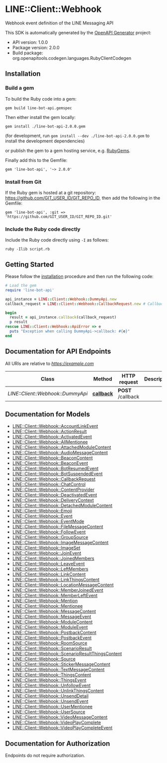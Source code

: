 # LINE::Client::Webhook

Webhook event definition of the LINE Messaging API

This SDK is automatically generated by the [OpenAPI Generator](https://openapi-generator.tech) project:

- API version: 1.0.0
- Package version: 2.0.0
- Build package: org.openapitools.codegen.languages.RubyClientCodegen

## Installation

### Build a gem

To build the Ruby code into a gem:

```shell
gem build line-bot-api.gemspec
```

Then either install the gem locally:

```shell
gem install ./line-bot-api-2.0.0.gem
```

(for development, run `gem install --dev ./line-bot-api-2.0.0.gem` to install the development dependencies)

or publish the gem to a gem hosting service, e.g. [RubyGems](https://rubygems.org/).

Finally add this to the Gemfile:

    gem 'line-bot-api', '~> 2.0.0'

### Install from Git

If the Ruby gem is hosted at a git repository: https://github.com/GIT_USER_ID/GIT_REPO_ID, then add the following in the Gemfile:

    gem 'line-bot-api', :git => 'https://github.com/GIT_USER_ID/GIT_REPO_ID.git'

### Include the Ruby code directly

Include the Ruby code directly using `-I` as follows:

```shell
ruby -Ilib script.rb
```

## Getting Started

Please follow the [installation](#installation) procedure and then run the following code:

```ruby
# Load the gem
require 'line-bot-api'

api_instance = LINE::Client::Webhook::DummyApi.new
callback_request = LINE::Client::Webhook::CallbackRequest.new # CallbackRequest | 

begin
  result = api_instance.callback(callback_request)
  p result
rescue LINE::Client::Webhook::ApiError => e
  puts "Exception when calling DummyApi->callback: #{e}"
end

```

## Documentation for API Endpoints

All URIs are relative to *https://example.com*

Class | Method | HTTP request | Description
------------ | ------------- | ------------- | -------------
*LINE::Client::Webhook::DummyApi* | [**callback**](docs/DummyApi.md#callback) | **POST** /callback | 


## Documentation for Models

 - [LINE::Client::Webhook::AccountLinkEvent](docs/AccountLinkEvent.md)
 - [LINE::Client::Webhook::ActionResult](docs/ActionResult.md)
 - [LINE::Client::Webhook::ActivatedEvent](docs/ActivatedEvent.md)
 - [LINE::Client::Webhook::AllMentionee](docs/AllMentionee.md)
 - [LINE::Client::Webhook::AttachedModuleContent](docs/AttachedModuleContent.md)
 - [LINE::Client::Webhook::AudioMessageContent](docs/AudioMessageContent.md)
 - [LINE::Client::Webhook::BeaconContent](docs/BeaconContent.md)
 - [LINE::Client::Webhook::BeaconEvent](docs/BeaconEvent.md)
 - [LINE::Client::Webhook::BotResumedEvent](docs/BotResumedEvent.md)
 - [LINE::Client::Webhook::BotSuspendedEvent](docs/BotSuspendedEvent.md)
 - [LINE::Client::Webhook::CallbackRequest](docs/CallbackRequest.md)
 - [LINE::Client::Webhook::ChatControl](docs/ChatControl.md)
 - [LINE::Client::Webhook::ContentProvider](docs/ContentProvider.md)
 - [LINE::Client::Webhook::DeactivatedEvent](docs/DeactivatedEvent.md)
 - [LINE::Client::Webhook::DeliveryContext](docs/DeliveryContext.md)
 - [LINE::Client::Webhook::DetachedModuleContent](docs/DetachedModuleContent.md)
 - [LINE::Client::Webhook::Emoji](docs/Emoji.md)
 - [LINE::Client::Webhook::Event](docs/Event.md)
 - [LINE::Client::Webhook::EventMode](docs/EventMode.md)
 - [LINE::Client::Webhook::FileMessageContent](docs/FileMessageContent.md)
 - [LINE::Client::Webhook::FollowEvent](docs/FollowEvent.md)
 - [LINE::Client::Webhook::GroupSource](docs/GroupSource.md)
 - [LINE::Client::Webhook::ImageMessageContent](docs/ImageMessageContent.md)
 - [LINE::Client::Webhook::ImageSet](docs/ImageSet.md)
 - [LINE::Client::Webhook::JoinEvent](docs/JoinEvent.md)
 - [LINE::Client::Webhook::JoinedMembers](docs/JoinedMembers.md)
 - [LINE::Client::Webhook::LeaveEvent](docs/LeaveEvent.md)
 - [LINE::Client::Webhook::LeftMembers](docs/LeftMembers.md)
 - [LINE::Client::Webhook::LinkContent](docs/LinkContent.md)
 - [LINE::Client::Webhook::LinkThingsContent](docs/LinkThingsContent.md)
 - [LINE::Client::Webhook::LocationMessageContent](docs/LocationMessageContent.md)
 - [LINE::Client::Webhook::MemberJoinedEvent](docs/MemberJoinedEvent.md)
 - [LINE::Client::Webhook::MemberLeftEvent](docs/MemberLeftEvent.md)
 - [LINE::Client::Webhook::Mention](docs/Mention.md)
 - [LINE::Client::Webhook::Mentionee](docs/Mentionee.md)
 - [LINE::Client::Webhook::MessageContent](docs/MessageContent.md)
 - [LINE::Client::Webhook::MessageEvent](docs/MessageEvent.md)
 - [LINE::Client::Webhook::ModuleContent](docs/ModuleContent.md)
 - [LINE::Client::Webhook::ModuleEvent](docs/ModuleEvent.md)
 - [LINE::Client::Webhook::PostbackContent](docs/PostbackContent.md)
 - [LINE::Client::Webhook::PostbackEvent](docs/PostbackEvent.md)
 - [LINE::Client::Webhook::RoomSource](docs/RoomSource.md)
 - [LINE::Client::Webhook::ScenarioResult](docs/ScenarioResult.md)
 - [LINE::Client::Webhook::ScenarioResultThingsContent](docs/ScenarioResultThingsContent.md)
 - [LINE::Client::Webhook::Source](docs/Source.md)
 - [LINE::Client::Webhook::StickerMessageContent](docs/StickerMessageContent.md)
 - [LINE::Client::Webhook::TextMessageContent](docs/TextMessageContent.md)
 - [LINE::Client::Webhook::ThingsContent](docs/ThingsContent.md)
 - [LINE::Client::Webhook::ThingsEvent](docs/ThingsEvent.md)
 - [LINE::Client::Webhook::UnfollowEvent](docs/UnfollowEvent.md)
 - [LINE::Client::Webhook::UnlinkThingsContent](docs/UnlinkThingsContent.md)
 - [LINE::Client::Webhook::UnsendDetail](docs/UnsendDetail.md)
 - [LINE::Client::Webhook::UnsendEvent](docs/UnsendEvent.md)
 - [LINE::Client::Webhook::UserMentionee](docs/UserMentionee.md)
 - [LINE::Client::Webhook::UserSource](docs/UserSource.md)
 - [LINE::Client::Webhook::VideoMessageContent](docs/VideoMessageContent.md)
 - [LINE::Client::Webhook::VideoPlayComplete](docs/VideoPlayComplete.md)
 - [LINE::Client::Webhook::VideoPlayCompleteEvent](docs/VideoPlayCompleteEvent.md)


## Documentation for Authorization

Endpoints do not require authorization.


